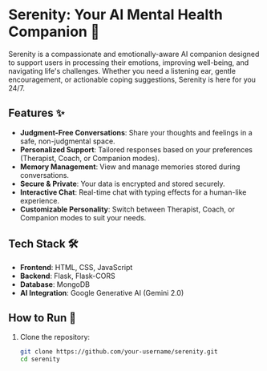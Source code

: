 # Serenity: Your AI Mental Health Companion 🌱

Serenity is a compassionate and emotionally-aware AI companion designed to support users in processing their emotions, improving well-being, and navigating life's challenges. Whether you need a listening ear, gentle encouragement, or actionable coping suggestions, Serenity is here for you 24/7.

## Features ✨
- **Judgment-Free Conversations**: Share your thoughts and feelings in a safe, non-judgmental space.
- **Personalized Support**: Tailored responses based on your preferences (Therapist, Coach, or Companion modes).
- **Memory Management**: View and manage memories stored during conversations.
- **Secure & Private**: Your data is encrypted and stored securely.
- **Interactive Chat**: Real-time chat with typing effects for a human-like experience.
- **Customizable Personality**: Switch between Therapist, Coach, or Companion modes to suit your needs.

## Tech Stack 🛠️
- **Frontend**: HTML, CSS, JavaScript
- **Backend**: Flask, Flask-CORS
- **Database**: MongoDB
- **AI Integration**: Google Generative AI (Gemini 2.0)

## How to Run 🚀
1. Clone the repository:
   ```bash
   git clone https://github.com/your-username/serenity.git
   cd serenity
